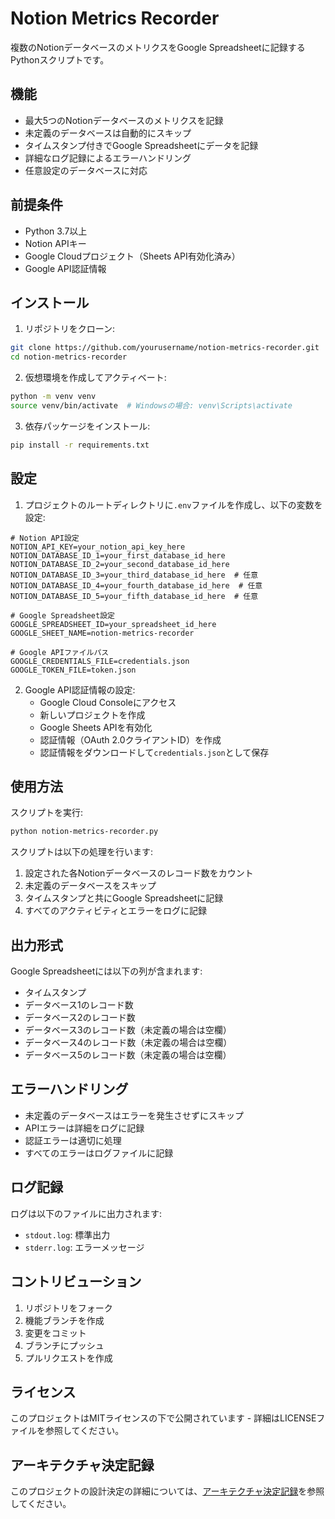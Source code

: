# Notion Metrics Recorder

複数のNotionデータベースのメトリクスをGoogle Spreadsheetに記録するPythonスクリプトです。

## 機能

- 最大5つのNotionデータベースのメトリクスを記録
- 未定義のデータベースは自動的にスキップ
- タイムスタンプ付きでGoogle Spreadsheetにデータを記録
- 詳細なログ記録によるエラーハンドリング
- 任意設定のデータベースに対応

## 前提条件

- Python 3.7以上
- Notion APIキー
- Google Cloudプロジェクト（Sheets API有効化済み）
- Google API認証情報

## インストール

1. リポジトリをクローン:
```bash
git clone https://github.com/yourusername/notion-metrics-recorder.git
cd notion-metrics-recorder
```

2. 仮想環境を作成してアクティベート:
```bash
python -m venv venv
source venv/bin/activate  # Windowsの場合: venv\Scripts\activate
```

3. 依存パッケージをインストール:
```bash
pip install -r requirements.txt
```

## 設定

1. プロジェクトのルートディレクトリに`.env`ファイルを作成し、以下の変数を設定:
```env
# Notion API設定
NOTION_API_KEY=your_notion_api_key_here
NOTION_DATABASE_ID_1=your_first_database_id_here
NOTION_DATABASE_ID_2=your_second_database_id_here
NOTION_DATABASE_ID_3=your_third_database_id_here  # 任意
NOTION_DATABASE_ID_4=your_fourth_database_id_here  # 任意
NOTION_DATABASE_ID_5=your_fifth_database_id_here  # 任意

# Google Spreadsheet設定
GOOGLE_SPREADSHEET_ID=your_spreadsheet_id_here
GOOGLE_SHEET_NAME=notion-metrics-recorder

# Google APIファイルパス
GOOGLE_CREDENTIALS_FILE=credentials.json
GOOGLE_TOKEN_FILE=token.json
```

2. Google API認証情報の設定:
   - Google Cloud Consoleにアクセス
   - 新しいプロジェクトを作成
   - Google Sheets APIを有効化
   - 認証情報（OAuth 2.0クライアントID）を作成
   - 認証情報をダウンロードして`credentials.json`として保存

## 使用方法

スクリプトを実行:
```bash
python notion-metrics-recorder.py
```

スクリプトは以下の処理を行います:
1. 設定された各Notionデータベースのレコード数をカウント
2. 未定義のデータベースをスキップ
3. タイムスタンプと共にGoogle Spreadsheetに記録
4. すべてのアクティビティとエラーをログに記録

## 出力形式

Google Spreadsheetには以下の列が含まれます:
- タイムスタンプ
- データベース1のレコード数
- データベース2のレコード数
- データベース3のレコード数（未定義の場合は空欄）
- データベース4のレコード数（未定義の場合は空欄）
- データベース5のレコード数（未定義の場合は空欄）

## エラーハンドリング

- 未定義のデータベースはエラーを発生させずにスキップ
- APIエラーは詳細をログに記録
- 認証エラーは適切に処理
- すべてのエラーはログファイルに記録

## ログ記録

ログは以下のファイルに出力されます:
- `stdout.log`: 標準出力
- `stderr.log`: エラーメッセージ

## コントリビューション

1. リポジトリをフォーク
2. 機能ブランチを作成
3. 変更をコミット
4. ブランチにプッシュ
5. プルリクエストを作成

## ライセンス

このプロジェクトはMITライセンスの下で公開されています - 詳細はLICENSEファイルを参照してください。

## アーキテクチャ決定記録

このプロジェクトの設計決定の詳細については、[アーキテクチャ決定記録](docs/adr/)を参照してください。